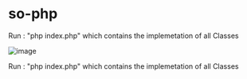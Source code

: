 # so-php

Run : "php index.php" which contains the implemetation of all Classes

![image](https://user-images.githubusercontent.com/11830470/127781403-21fa725b-44bc-4a96-b501-e4fb2cc4ac10.png)

Run : "php index.php" which contains the implemetation of all Classes 

